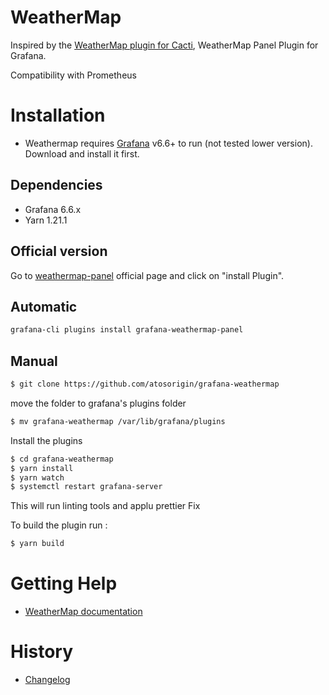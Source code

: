 # WeatherMap

Inspired by the [WeatherMap plugin for Cacti](https://www.network-weathermap.com/), WeatherMap Panel Plugin for Grafana.

Compatibility with  Prometheus

# Installation

* Weathermap requires [Grafana](https://www.grafana.com/) v6.6+ to run (not tested lower version). Download and install it first.

## Dependencies

- Grafana 6.6.x
- Yarn 1.21.1


## Official version

Go to [weathermap-panel](https://grafana.com/plugins/grafana-weathermap-panel) official page and click on "install Plugin".


## Automatic

```sh
grafana-cli plugins install grafana-weathermap-panel
```

## Manual

```sh
$ git clone https://github.com/atosorigin/grafana-weathermap
```

move the folder to grafana's plugins folder

```sh
$ mv grafana-weathermap /var/lib/grafana/plugins
```

Install the plugins

```sh
$ cd grafana-weathermap
$ yarn install
$ yarn watch
$ systemctl restart grafana-server
```

This will run linting tools and applu prettier Fix

To build the plugin run :

```sh
$ yarn build
```

# Getting Help

* [WeatherMap documentation](https://github.com/atosorigin/grafana-weathermap/tree/master/docs)


# History

* [Changelog](https://github.com/atosorigin/grafana-weathermap/blob/master/CHANGELOG.md)
